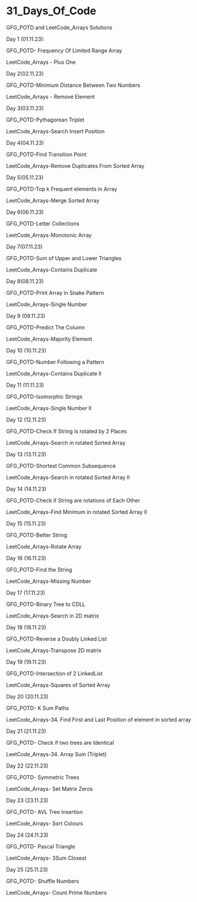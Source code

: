 # 31_Days_Of_Code
GFG_POTD and LeetCode_Arrays Solutions

Day 1 (01.11.23):

GFG_POTD- Frequency Of Limited Range Array

LeetCode_Arrays - Plus One



Day 2(02.11.23)

GFG_POTD-Minimum Distance Between Two Numbers

LeetCode_Arrays - Remove Element



Day 3(03.11.23)

GFG_POTD-Pythagorean Triplet

LeetCode_Arrays-Search Insert Position


Day 4(04.11.23)

GFG_POTD-Find Transition Point

LeetCode_Arrays-Remove Duplicates From Sorted Array


Day 5(05.11.23)

GFG_POTD-Top k Frequent elements in Array

LeetCode_Arrays-Merge Sorted Array


Day 6(06.11.23)

GFG_POTD-Letter Collections

LeetCode_Arrays-Monotonic Array


Day 7(07.11.23)

GFG_POTD-Sum of Upper and Lower Triangles

LeetCode_Arrays-Contains Duplicate


Day 8(08.11.23)

GFG_POTD-Print Array in Snake Pattern

LeetCode_Arrays-Single Number


Day 9 (09.11.23)

GFG_POTD-Predict The Column

LeetCode_Arrays-Majority Element


Day 10 (10.11.23)

GFG_POTD-Number Following a Pattern

LeetCode_Arrays-Contains Duplicate II


Day 11 (11.11.23)

GFG_POTD-Isomorphic Strings

LeetCode_Arrays-Single Number II


Day 12 (12.11.23)

GFG_POTD-Check If String is rotated by 2 Places

LeetCode_Arrays-Search in rotated Sorted Array


Day 13 (13.11.23)

GFG_POTD-Shortest Common Subsequence

LeetCode_Arrays-Search in rotated Sorted Array II


Day 14 (14.11.23)

GFG_POTD-Check if String are rotations of Each Other

LeetCode_Arrays-Find Minimum in rotated Sorted Array II


Day 15 (15.11.23)

GFG_POTD-Better String

LeetCode_Arrays-Rotate Array 


Day 16 (16.11.23)

GFG_POTD-Find the String 

LeetCode_Arrays-Missing Number


Day 17 (17.11.23)

GFG_POTD-Binary Tree to CDLL 

LeetCode_Arrays-Search in 2D matrix


Day 18 (18.11.23)

GFG_POTD-Reverse a Doubly Linked List

LeetCode_Arrays-Transpose 2D matrix


Day 19 (19.11.23)

GFG_POTD-Intersection of 2 LinkedList

LeetCode_Arrays-Squares of Sorted Array


Day 20 (20.11.23)

GFG_POTD- K Sum Paths

LeetCode_Arrays-34. Find First and Last Position of element in sorted array


Day 21 (21.11.23)

GFG_POTD- Check if two trees are Identical

LeetCode_Arrays-34. Array Sum (Triplet)


Day 22 (22.11.23)

GFG_POTD- Symmetric Trees

LeetCode_Arrays- Set Matrix Zeros


Day 23 (23.11.23)

GFG_POTD- AVL Tree Insertion

LeetCode_Arrays- Sort Colours


Day 24 (24.11.23)

GFG_POTD- Pascal Triangle 

LeetCode_Arrays- 3Sum Closest


Day 25 (25.11.23)

GFG_POTD- Shuffle Numbers 

LeetCode_Arrays- Count Prime Numbers










